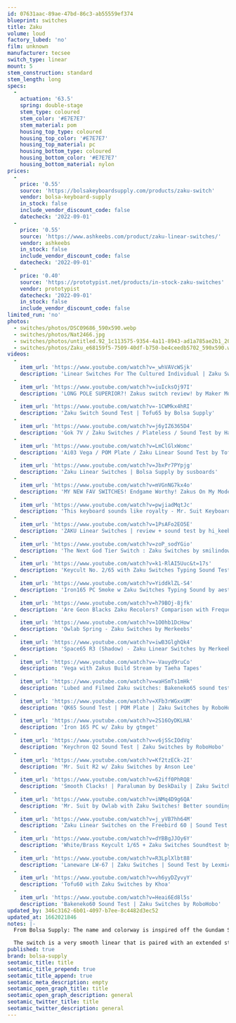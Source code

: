```yaml
---
id: 07631aac-89ae-47bd-86c3-ab55559ef374
blueprint: switches
title: Zaku
volume: loud
factory_lubed: 'no'
film: unknown
manufacturer: tecsee
switch_type: linear
mount: 5
stem_construction: standard
stem_length: long
specs:
  -
    actuation: '63.5'
    spring: double-stage
    stem_type: coloured
    stem_color: '#E7E7E7'
    stem_material: pom
    housing_top_type: coloured
    housing_top_color: '#E7E7E7'
    housing_top_material: pc
    housing_bottom_type: coloured
    housing_bottom_color: '#E7E7E7'
    housing_bottom_material: nylon
prices:
  -
    price: '0.55'
    source: 'https://bolsakeyboardsupply.com/products/zaku-switch'
    vendor: bolsa-keyboard-supply
    in_stock: false
    include_vendor_discount_code: false
    datecheck: '2022-09-01'
  -
    price: '0.55'
    source: 'https://www.ashkeebs.com/product/zaku-linear-switches/'
    vendor: ashkeebs
    in_stock: false
    include_vendor_discount_code: false
    datecheck: '2022-09-01'
  -
    price: '0.40'
    source: 'https://prototypist.net/products/in-stock-zaku-switches'
    vendor: prototypist
    datecheck: '2022-09-01'
    in_stock: false
    include_vendor_discount_code: false
limited_run: 'no'
photos:
  - switches/photos/DSC09686_590x590.webp
  - switches/photos/Nat2466.jpg
  - switches/photos/untitled.92_1c113575-9354-4a11-8943-ad1a785ae2b1_2048x2048.webp
  - switches/photos/Zaku_e68159f5-7509-40df-b750-be4ceedb5702_590x590.webp
videos:
  -
    item_url: 'https://www.youtube.com/watch?v=_whVAVcWSjk'
    description: 'Linear Switches For The Cultured Individual | Zaku Switch Review by Shoobs'
  -
    item_url: 'https://www.youtube.com/watch?v=iuIcksOj97I'
    description: 'LONG POLE SUPERIOR?! Zakus switch review! by Maker Mods'
  -
    item_url: 'https://www.youtube.com/watch?v=-1CWMkx4hRI'
    description: 'Zaku Switch Sound Test | Tofu65 by Bolsa Supply'
  -
    item_url: 'https://www.youtube.com/watch?v=j6yIZ6365D4'
    description: 'Gok 7V / Zaku Switches / Plateless / Sound Test by Halloween'
  -
    item_url: 'https://www.youtube.com/watch?v=LmClGlxWomc'
    description: 'Ai03 Vega / POM Plate / Zaku Linear Sound Test by TofuTypes'
  -
    item_url: 'https://www.youtube.com/watch?v=JbxPr7PYpjg'
    description: 'Zaku Linear Switches | Bolsa Supply by susboards'
  -
    item_url: 'https://www.youtube.com/watch?v=mVGnNG7kx4o'
    description: 'MY NEW FAV SWITCHES! Endgame Worthy! Zakus On My Mode 65 by Durian SoftJoJo'
  -
    item_url: 'https://www.youtube.com/watch?v=pwjiadMqtJc'
    description: 'This keyboard sounds like royalty - Mr. Suit Keyboard - Zaku Switches - Sound Test by zandkeyboards'
  -
    item_url: 'https://www.youtube.com/watch?v=1PsAFo2EO5E'
    description: 'ZAKU Linear Switches | review + sound test by hi_keebs'
  -
    item_url: 'https://www.youtube.com/watch?v=zoP_sodYGio'
    description: 'The Next God Tier Switch : Zaku Switches by smilindown'
  -
    item_url: 'https://www.youtube.com/watch?v=k1-RlAI5Uuc&t=17s'
    description: 'Keycult No. 2/65 with Zaku Switches Typing Sound Test by nickieboards'
  -
    item_url: 'https://www.youtube.com/watch?v=YiddklZL-S4'
    description: 'Iron165 PC Smoke w Zaku Switches Typing Sound by aestralz'
  -
    item_url: 'https://www.youtube.com/watch?v=h79BOj-8jfk'
    description: 'Are Geon Blacks Zaku Recolors? Comparison with Frequency and Material Density Analysis by Maker Mods'
  -
    item_url: 'https://www.youtube.com/watch?v=1O0hb1DcHow'
    description: 'Owlab Spring - Zaku Switches by Merkeebs'
  -
    item_url: 'https://www.youtube.com/watch?v=iwB3GlghQk4'
    description: 'Space65 R3 (Shadow) - Zaku Linear Switches by Merkeebs'
  -
    item_url: 'https://www.youtube.com/watch?v=-Vauyd9ruCo'
    description: 'Vega with Zakus Build Stream by Taeha Tapes'
  -
    item_url: 'https://www.youtube.com/watch?v=waHSmTs1mHk'
    description: 'Lubed and Filmed Zaku switches: Bakeneko65 sound test by Slump'
  -
    item_url: 'https://www.youtube.com/watch?v=XFb3rWGxxUM'
    description: 'QK65 Sound Test | POM Plate | Zaku Switches by RoboHobo'
  -
    item_url: 'https://www.youtube.com/watch?v=2S16OyDKLHA'
    description: 'Iron 165 PC w/ Zaku by gtmget'
  -
    item_url: 'https://www.youtube.com/watch?v=v6jSScIOdVg'
    description: 'Keychron Q2 Sound Test | Zaku Switches by RoboHobo'
  -
    item_url: 'https://www.youtube.com/watch?v=Kf2tzECk-2I'
    description: 'Mr. Suit R2 w/ Zaku Switches by Anson Lee'
  -
    item_url: 'https://www.youtube.com/watch?v=62iff0PhRQ8'
    description: 'Smooth Clacks! | Paraluman by DeskDaily | Zaku Switches | XMI Purple Hangul | POM Half-Plate by Gelo Camacho'
  -
    item_url: 'https://www.youtube.com/watch?v=iNMq4D9g6QA'
    description: 'Mr. Suit by Owlab with Zaku Switches! Better sounding than Jelly Epoch? by answer wrong'
  -
    item_url: 'https://www.youtube.com/watch?v=j_yVB7hh64M'
    description: 'Zaku Linear Switches on the Freebird 60 | Sound Test and Quick Thoughts by ThockyDocKey'
  -
    item_url: 'https://www.youtube.com/watch?v=dYBBgJJOy6Y'
    description: 'White/Brass Keycult 1/65 + Zaku Switches Soundtest by PrinceNavy'
  -
    item_url: 'https://www.youtube.com/watch?v=R3LplXlbt88'
    description: 'Laneware LW-67 | Zaku Switches | Sound Test by Lexmic'
  -
    item_url: 'https://www.youtube.com/watch?v=vh6yyDZyvyY'
    description: 'Tofu60 with Zaku Switches by Khoa'
  -
    item_url: 'https://www.youtube.com/watch?v=Heai6Ed8l5s'
    description: 'Bakeneko60 Sound Test | Zaku Switches by RoboHobo'
updated_by: 346c3162-6b01-4097-b7ee-8c4482d3ec52
updated_at: 1662021846
notes: |-
  From Bolsa Supply: The name and colorway is inspired off the Gundam Suit MS-06R-1A Zaku II piloted by Shin Matsunaga which is one of our favorite Gunpla models. 

  The switch is a very smooth linear that is paired with an extended stem pole and a 63.5g double spring - providing a clacky bottom out and a snappy return experience.
published: true
brand: bolsa-supply
seotamic_title: title
seotamic_title_prepend: true
seotamic_title_append: true
seotamic_meta_description: empty
seotamic_open_graph_title: title
seotamic_open_graph_description: general
seotamic_twitter_title: title
seotamic_twitter_description: general
---
```

